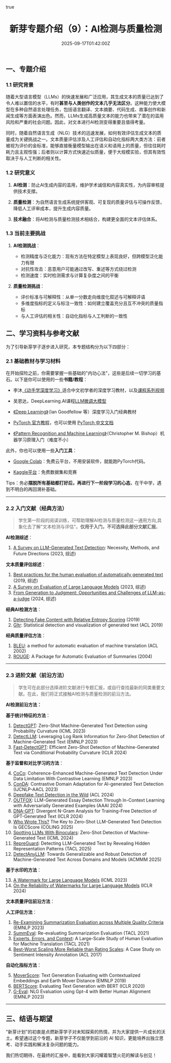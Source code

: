 ﻿---
title: 新芽专题介绍（9）：AI检测与质量检测
date: 2025-09-17T01:42:00Z
draft: false
math: true
authors: 
- 王雨萌
- 苏奕扬
---

## 一、专题介绍

### 1.1 研究背景

随着大型语言模型（LLMs）的快速发展和广泛应用，其生成文本的质量已达到了令人难以置信的水平，有时**甚至与人类创作的文本几乎无法区分**。这种能力使大模型在多种自然语言处理任务，包括语言翻译、文本摘要、代码生成、故事创作和新闻生成等方面表演出色。然而，LLMs生成高质量文本的能力也带来了潜在的滥用风险和严重的社会问题。因此，对文本进行AI检测变得重要且值得考量。

同时，随着自然语言生成（NLG）技术的迅速发展，如何有效评估生成文本的质量成为关键挑战之一。文本质量评估涉及人工评估和自动化指标两大类方法：前者被视为评价的金标准，能够直接衡量模型输出在语义和语用上的质量，但往往耗时耗力且主观性强；后者则以计算方式快速近似质量，便于大规模实验，但其有效性取决于与人工判断的相关性。

### 1.2 研究意义

1. **AI检测**：防止AI生成内容的滥用，维护学术诚信和内容真实性，为内容审核提供技术支撑。

2. **质量检测**：为自然语言生成系统提供客观、可复现的质量评估与可操作反馈，降低人工评审成本，提升生成内容质量。

3. **技术融合**：将AI检测与质量检测技术相结合，构建更全面的文本评估体系。

### 1.3 当前主要挑战

1. **AI检测挑战**：
   - 检测精度与泛化能力：现有方法在特定模型上表现良好，但跨模型泛化能力有限
   - 对抗性攻击：恶意用户可能通过改写、重述等方式绕过检测
   - 检测速度：实时检测需求与计算复杂度之间的平衡

2. **质量检测挑战**：
   - 评价标准与可解释性：从单一分数走向维度化叙述与可解释评语
   - 多维度指标的定义与标注一致性：如何建立覆盖充分且互不冲突的质量指标
   - 与人工评估的相关性：自动化指标与人工判断的一致性

## 二、学习资料与参考文献

为了引导新芽学子逐步进入研究，本专题结构分为以下四部分：

### 2.1 基础教材与学习材料

在开始探险之前，你需要掌握一些基础的"内功心法"，这些是后续一切学习的基石。以下是你可以使用的一些**书籍/教程**：

* 李沐[《动手学深度学习》](https://zh.d2l.ai/)适合中文初学者的深度学习教材，以及[课程系列视频](https://space.bilibili.com/1567748478/lists/358497?type=series)

* 吴恩达，DeepLearning.AI课程[LLM微调大模型](https://www.bilibili.com/video/BV1c4i9YQEX8/?spm_id_from=333.337.search-card.all.click&vd_source=88ed50b385f354ed4e0a1345a135f69d)

* [《Deep Learning》](https://www.deeplearningbook.org/)（Ian Goodfellow 等）深度学习入门经典教材

* [PyTorch 官方教程](https://pytorch.org/tutorials)，也可以使用 [PyTorch 中文文档](https://pytorch-cn.readthedocs.io/zh/latest/)

* [《Pattern Recognition and Machine Learning》](https://www.microsoft.com/en-us/research/wp-content/uploads/2006/01/Bishop-Pattern-Recognition-and-Machine-Learning-2006.pdf)（Christopher M. Bishop）机器学习原理入门（难度不小）

此外，你也可以使用一些**入门工具**：

* [Google Colab](https://colab.research.google.com/)：免费云平台，不用安装软件，就能跑PyTorch代码。

* [Kaggle平台](https://www.kaggle.com/)：免费数据集和竞赛

Tips：务必**摆脱所有基础都打好后，再进行下一阶段学习的心态**，在干中学，遇到不明白的再回溯补基础。

***

### 2.2 入门文献（经典方法）

> 学生第一阶段的阅读训练，可帮助理解AI检测与质量检测这一通用方向,具象化去了解"文本检测与评估"。**仅用于入门，不可选择此部分文献汇报**。

**AI检测综述**：

1. [A Survey on LLM-Generated Text Detection](https://arxiv.org/abs/2310.14724): Necessity, Methods, and Future Directions (2023, 综述)

**文本质量评估综述**：

1. [Best practices for the human evaluation of automatically generated text](https://aclanthology.org/W19-8643/) (2019, 综述)
2. [A Survey on Evaluation of Large Language Models](https://arxiv.org/abs/2307.03109) (2023, 综述)
3. [From Generation to Judgment: Opportunities and Challenges of LLM-as-a-judge](https://arxiv.org/abs/2411.16594) (2024, 综述)

**经典AI检测方法**：

1. [Detecting Fake Content with Relative Entropy Scoring](https://ceur-ws.org/Vol-377/paper4.pdf) (2019)
2. [Gltr](https://arxiv.org/abs/1906.04043): Statistical detection and visualization of generated text (ACL 2019)

**经典质量评估方法**：

1. [BLEU](https://aclanthology.org/P02-1040/): a method for automatic evaluation of machine translation (ACL 2002)
2. [ROUGE](https://aclanthology.org/W04-1013/): A Package for Automatic Evaluation of Summaries (2004)

***

### 2.3 进阶文献（前沿方法）

> 学生可在此部分选择进阶文献进行专题汇报，或自行查找最新的同类重要文献。在此，我们将正式接触AI检测与质量检测的前沿方法。

**AI检测前沿方法：**

**基于统计特征的方法**：

1. [DetectGPT](https://arxiv.org/abs/2301.11305): Zero-Shot Machine-Generated Text Detection using Probability Curvature (ICML 2023)
2. [DetectLLM](https://arxiv.org/abs/2306.05540): Leveraging Log Rank Information for Zero-Shot Detection of Machine-Generated Text (EMNLP 2023)
3. [Fast-DetectGPT](https://arxiv.org/abs/2310.05130): Efficient Zero-Shot Detection of Machine-Generated Text via Conditional Probability Curvature (ICLR 2024)

**基于监督和对比学习的方法**：

4. [CoCo](https://arxiv.org/abs/2212.10341): Coherence-Enhanced Machine-Generated Text Detection Under Data Limitation With Contrastive Learning (EMNLP 2023)
5. [ConDA](https://arxiv.org/abs/2309.03992): Contrastive Domain Adaptation for AI-generated Text Detection (IJCNLP-AACL 2023)
6. [Deepfake Text Detection in the Wild](https://arxiv.org/abs/2305.13242v2) (ACL 2024)
7. [OUTFOX](https://arxiv.org/abs/2307.11729): LLM-Generated Essay Detection Through In-Context Learning with Adversarially Generated Examples (AAAI 2024)
8. [DNA-GPT](https://arxiv.org/abs/2305.17359): Divergent N-Gram Analysis for Training-Free Detection of GPT-Generated Text (ICLR 2024)
9. [Who Wrote This?](https://arxiv.org/abs/2405.04286) The Key to Zero-Shot LLM-Generated Text Detection Is GECScore (COLING 2025)
10. [Spotting LLMs With Binoculars](https://arxiv.org/abs/2401.12070): Zero-Shot Detection of Machine-Generated Text (ICML 2024)
11. [RepreGuard](https://arxiv.org/abs/2508.13152): Detecting LLM-Generated Text by Revealing Hidden Representation Patterns (TACL 2025)
12. [DetectAnyLLM](https://fjc2005.github.io/detectanyllm): Towards Generalizable and Robust Detection of Machine-Generated Text Across Domains and Models (ACMMM 2025)

**基于水印的方法**：

13. [A Watermark for Large Language Models](https://arxiv.org/abs/2301.10226) (ICML 2023)
14. [On the Reliability of Watermarks for Large Language Models](https://arxiv.org/abs/2306.04634) (ICLR 2024)

**文本质量评估前沿方法**：

**人工评估方法**：

1. [Re-Examining Summarization Evaluation across Multiple Quality Criteria](https://aclanthology.org/2023.findings-emnlp.924/) (EMNLP 2023)
2. [SummEval](https://arxiv.org/abs/2007.12626): Re-evaluating Summarization Evaluation (TACL 2021)
3. [Experts, Errors, and Context](https://arxiv.org/abs/2104.14478): A Large-Scale Study of Human Evaluation for Machine Translation (TACL 2021)
4. [Best-Worst Scaling More Reliable than Rating Scales](https://arxiv.org/abs/1712.01765): A Case Study on Sentiment Intensity Annotation (ACL 2017)

**自动化指标方法**：

5. [MoverScore](https://arxiv.org/abs/1909.02622): Text Generation Evaluating with Contextualized Embeddings and Earth Mover Distance (EMNLP 2019)
6. [BERTScore](https://arxiv.org/abs/1904.09675): Evaluating Text Generation with BERT (ICLR 2020)
7. [G-Eval](https://arxiv.org/abs/2303.16634): NLG Evaluation using Gpt-4 with Better Human Alignment (EMNLP 2023)

***

## 三、结语与期望

"新芽计划"的初衷是点燃新芽学子对未知探索的热情，并为大家提供一片成长的沃土。希望通过这个专题，新芽学子不仅能学到前沿的 AI 知识，更能培养出独立思考、动手实践和解决复杂问题的能力。

我们热切期待，在最终的汇报中，能看到大家闪耀着智慧火花的解读与创见！
